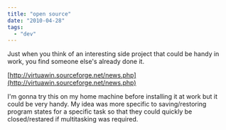 ```yaml
---
title: "open source"
date: "2010-04-28"
tags: 
  - "dev"
---
```


Just when you think of an interesting side project that could be handy in work, you find someone else's already done it.

[http://virtuawin.sourceforge.net/news.php](http://virtuawin.sourceforge.net/news.php)

I'm gonna try this on my home machine before installing it at work but it could be very handy. My idea was more specific to saving/restoring program states for a specific task so that they could quickly be closed/restared if multitasking was required.
